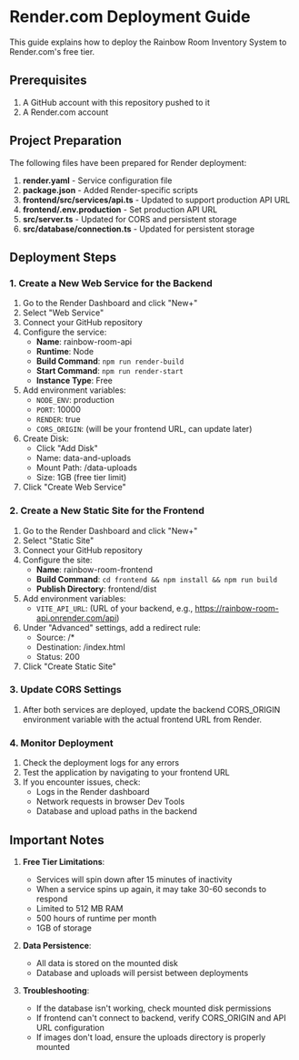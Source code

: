 # Render.com Deployment Guide

This guide explains how to deploy the Rainbow Room Inventory System to Render.com's free tier.

## Prerequisites

1. A GitHub account with this repository pushed to it
2. A Render.com account

## Project Preparation

The following files have been prepared for Render deployment:

1. **render.yaml** - Service configuration file
2. **package.json** - Added Render-specific scripts
3. **frontend/src/services/api.ts** - Updated to support production API URL
4. **frontend/.env.production** - Set production API URL
5. **src/server.ts** - Updated for CORS and persistent storage
6. **src/database/connection.ts** - Updated for persistent storage

## Deployment Steps

### 1. Create a New Web Service for the Backend

1. Go to the Render Dashboard and click "New+"
2. Select "Web Service"
3. Connect your GitHub repository
4. Configure the service:
   - **Name**: rainbow-room-api
   - **Runtime**: Node
   - **Build Command**: `npm run render-build`
   - **Start Command**: `npm run render-start`
   - **Instance Type**: Free
5. Add environment variables:
   - `NODE_ENV`: production
   - `PORT`: 10000
   - `RENDER`: true
   - `CORS_ORIGIN`: (will be your frontend URL, can update later)
6. Create Disk:
   - Click "Add Disk"
   - Name: data-and-uploads
   - Mount Path: /data-uploads
   - Size: 1GB (free tier limit)
7. Click "Create Web Service"

### 2. Create a New Static Site for the Frontend

1. Go to the Render Dashboard and click "New+"
2. Select "Static Site"
3. Connect your GitHub repository
4. Configure the site:
   - **Name**: rainbow-room-frontend
   - **Build Command**: `cd frontend && npm install && npm run build`
   - **Publish Directory**: frontend/dist
5. Add environment variables:
   - `VITE_API_URL`: (URL of your backend, e.g., https://rainbow-room-api.onrender.com/api)
6. Under "Advanced" settings, add a redirect rule:
   - Source: /*
   - Destination: /index.html
   - Status: 200
7. Click "Create Static Site"

### 3. Update CORS Settings

1. After both services are deployed, update the backend CORS_ORIGIN environment variable with the actual frontend URL from Render.

### 4. Monitor Deployment

1. Check the deployment logs for any errors
2. Test the application by navigating to your frontend URL
3. If you encounter issues, check:
   - Logs in the Render dashboard
   - Network requests in browser Dev Tools
   - Database and upload paths in the backend

## Important Notes

1. **Free Tier Limitations**:
   - Services will spin down after 15 minutes of inactivity
   - When a service spins up again, it may take 30-60 seconds to respond
   - Limited to 512 MB RAM
   - 500 hours of runtime per month
   - 1GB of storage

2. **Data Persistence**:
   - All data is stored on the mounted disk
   - Database and uploads will persist between deployments

3. **Troubleshooting**:
   - If the database isn't working, check mounted disk permissions
   - If frontend can't connect to backend, verify CORS_ORIGIN and API URL configuration
   - If images don't load, ensure the uploads directory is properly mounted